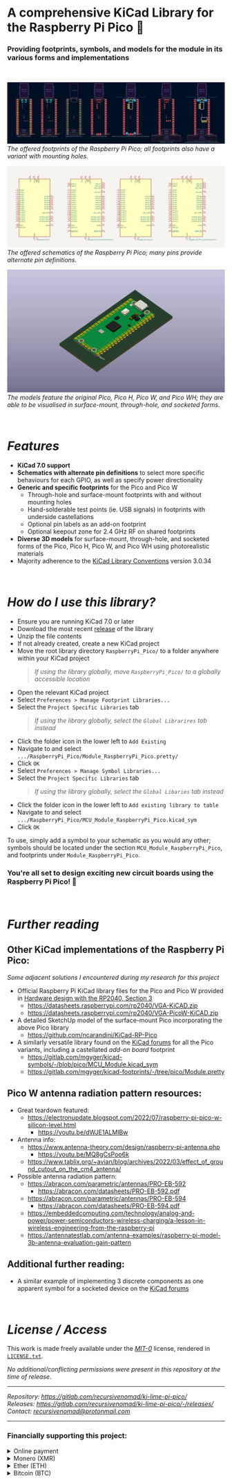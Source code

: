 **A comprehensive KiCad Library for the Raspberry Pi Pico** 🥧
==============================================================

### Providing footprints, symbols, and models for the module in its various forms and implementations

&nbsp;


![Image of all available Raspberry Pi Pico footprint variations](./_md-assets/images/footprints.png "Raspberry Pi Pico KiCad footprint variations")  
*The offered footprints of the Raspberry Pi Pico; all footprints also have a variant with mounting holes.*

![Image of all available Raspberry Pi Pico schematic variations](./_md-assets/images/schematics.png "Raspberry Pi Pico KiCad schematic variations")  
*The offered schematics of the Raspberry Pi Pico; many pins provide alternate pin definitions.*

![GIF of all available Raspberry Pi Pico 3D model variations](./_md-assets/images/models.gif "Raspberry Pi Pico 3D model variations")  
*The models feature the original Pico, Pico H, Pico W, and Pico WH; they are able to be visualised in surface-mount, through-hole, and socketed forms.*

&nbsp;



***Features***
==============

- **KiCad 7.0 support**
- **Schematics with alternate pin definitions** to select more specific behaviours for each GPIO, as well as specify power directionality
- **Generic and specific footprints** for the Pico and Pico W
  - Through-hole and surface-mount footprints with and without mounting holes
  - Hand-solderable test points (ie. USB signals) in footprints with underside castellations
  - Optional pin labels as an add-on footprint
  - Optional keepout zone for 2.4 GHz RF on shared footprints
- **Diverse 3D models** for surface-mount, through-hole, and socketed forms of the Pico, Pico H, Pico W, and Pico WH using photorealistic materials
- Majority adherence to the [KiCad Library Conventions][URL-KLC] version 3.0.34

&nbsp;



***How do I use this library?***
================================

- Ensure you are running KiCad 7.0 or later
- Download the most recent [release][URL-Releases] of the library
- Unzip the file contents
- If not already created, create a new KiCad project
- Move the root library directory `RaspberryPi_Pico/` to a folder anywhere within your KiCad project
  > *If using the library globally, move `RaspberryPi_Pico/` to a globally accessible location*
- Open the relevant KiCad project
- Select `Preferences > Manage Footprint Libraries...`
- Select the `Project Specific Libraries` tab
  > *If using the library globally, select the `Global Librarires` tab instead*
- Click the folder icon in the lower left to `Add Existing`
- Navigate to and select `.../RaspberryPi_Pico/Module_RaspberryPi_Pico.pretty/`
- Click `OK`
- Select `Preferences > Manage Symbol Libraries...`
- Select the `Project Specific Libraries` tab
  > *If using the library globally, select the `Global Libaries` tab instead*
- Click the folder icon in the lower left to `Add existing library to table`
- Navigate to and select `.../RaspberryPi_Pico/MCU_Module_RaspberryPi_Pico.kicad_sym`
- Click `OK`

To use, simply add a symbol to your schematic as you would any other; symbols should be located under the section `MCU_Module_RaspberryPi_Pico`, and footprints under `Module_RaspberryPi_Pico`.

### **You're all set to design exciting new circuit boards using the Raspberry Pi Pico! 🎉**

&nbsp;



***Further reading***
=====================

## Other KiCad implementations of the Raspberry Pi Pico:

*Some adjacent solutions I encountered during my research for this project*

- Official Raspberry Pi KiCad library files for the Pico and Pico W provided in [Hardware design with the RP2040, Section 3][URL-Official-Example]
    - <https://datasheets.raspberrypi.com/rp2040/VGA-KiCAD.zip>
    - <https://datasheets.raspberrypi.com/rp2040/VGA-PicoW-KiCAD.zip>
- A detailed SketchUp model of the surface-mount Pico incorporating the above Pico library
  - <https://github.com/ncarandini/KiCad-RP-Pico>
- A similarly versatile library found on the [KiCad forums][URL-KiCad-Forums-mgyger] for all the Pico variants, including a castellated *add-on board* footprint
  - <https://gitlab.com/mgyger/kicad-symbols/-/blob/pico/MCU_Module.kicad_sym>
  - <https://gitlab.com/mgyger/kicad-footprints/-/tree/pico/Module.pretty>

## Pico W antenna radiation pattern resources:

- Great teardown featured:
  - <https://electronupdate.blogspot.com/2022/07/raspberry-pi-pico-w-silicon-level.html>
    - <https://youtu.be/dWJE1ALMlBw>
- Antenna info:
  - <https://www.antenna-theory.com/design/raspberry-pi-antenna.php>
    - <https://youtu.be/MQ8gCsPoo6k>
  - <https://www.tablix.org/~avian/blog/archives/2022/03/effect_of_ground_cutout_on_the_cm4_antenna/>
- Possible antenna radiation pattern:
  - <https://abracon.com/parametric/antennas/PRO-EB-592>
    - <https://abracon.com/datasheets/PRO-EB-592.pdf>
  - <https://abracon.com/parametric/antennas/PRO-EB-594>
    - <https://abracon.com/datasheets/PRO-EB-594.pdf>
  - <https://embeddedcomputing.com/technology/analog-and-power/power-semiconductors-wireless-charging/a-lesson-in-wireless-engineering-from-the-raspberry-pi>
  - <https://antennatestlab.com/antenna-examples/raspberry-pi-model-3b-antenna-evaluation-gain-pattern>

## Additional further reading:

- A similar example of implementing 3 discrete components as one apparent symbol for a socketed device on the [KiCad forums][URL-KiCad-Forums-cdwilson]

&nbsp;



***License / Access***
======================

This work is made freely available under the [*MIT-0*][URL-MIT-0] license, rendered in [`LICENSE.txt`](./LICENSE.txt).

*No additional/conflicting permissions were present in this repository at the time of release.*

----------------------

*Repository: <https://gitlab.com/recursivenomad/ki-lime-pi-pico/>*  
*Releases: <https://gitlab.com/recursivenomad/ki-lime-pi-pico/-/releases/>*  
*Contact: <recursivenomad@protonmail.com>*

----------------------



### Financially supporting this project:



<details><summary> Online payment </summary>

  > &nbsp;  
  > The following online payments are processed through Stripe:
  >
  > [!["Liberapay" button with the Liberapay logo](./_md-assets/images/donation-icons/button-liberapay.png)][URL-Liberapay-Donate]
  > ~ *Gifts recurring unconditional donations and reduces fees (via Liberapay)*
  >
  > [!["Donate" button with a hand offering a heart](./_md-assets/images/donation-icons/button-donate.png)][URL-Donate]
  > ~ *Gifts an unconditional donation*
  >
  > [!["Sponsor" button with shaking hands](./_md-assets/images/donation-icons/button-sponsor.png)][URL-Sponsor]
  > ~ *Sends a donation specifically to support open-source development*
  >
  > [!["Pledge" button with shaking hands surrounded by rotating arrows](./_md-assets/images/donation-icons/button-pledge.png)][URL-Pledge]
  > ~ *Sets up a recurring donation to support open-source development*  
  > &nbsp;

</details>



<details><summary> Monero (XMR) </summary>

  > *Unconditional donations*  
  > [`monero:`][URL-Monero-Donate]![](./)`8Bhyeo232EVDiK7aRSzHGRC28RZ1H6FL55V6CVyCVtxdDRQXHk8btPU8Wr5G8K3AWgaK19JfYbshKfHWqc177jwtCtCSaz1`
  >
  > *Donations specifically to support open-source development*  
  > [`monero:`][URL-Monero-Sponsor]![](./)`84FR721bYUHGY2SHWWBe5hHSmJqp11dX32j6wM6h8oWL3UczEMqC2X58StfNG8JC3NKSWas1W17YL3qPCJSsPuVh2eMGctS`

</details>



<details><summary> Ether (ETH) </summary>

  > *Unconditional donations*  
  > [`ethereum:`][URL-Ether-Donate]![](./)`0xD1b824f2Ec3D609e816B04A301124129602A5238`
  >
  > *Donations specifically to support open-source development*  
  > [`ethereum:`][URL-Ether-Sponsor]![](./)`0x3DFbbc82329c74846fe2ce3bfE4BCB660A1968f2`

</details>



<details><summary> Bitcoin (BTC) </summary>

  > *Unconditional donations*  
  > [`bitcoin:`][URL-Bitcoin-Donate]![](./)`bc1qadq5kyuuc7etgu5ywlygnaepqhzgc2u7gxkze2`
  >
  > *Donations specifically to support open-source development*  
  > [`bitcoin:`][URL-Bitcoin-Sponsor]![](./)`bc1q2pffcm4xxkp59mz5y0ea52lw5gk408dfglsgns`

</details>



[URL-Liberapay-Donate]: <https://liberapay.com/recursivenomad/donate>
"Gift recurring unconditional donations with reduced fees
(Stripe via Liberapay)"

[URL-Donate]: <https://donate.stripe.com/dR6dSU1PueevgKY4gs>
"Gift an unconditional donation
(via Stripe)"

[URL-Sponsor]: <https://donate.stripe.com/4gw9CE9hW8UbeCQcN2>
"Send a donation to support open-source development
(via Stripe)"

[URL-Pledge]: <https://buy.stripe.com/dR64ikgKofizeCQeVe>
"Set up a recurring donation to support open-source development
(via Stripe)"

[URL-Monero-Donate]: <monero:8Bhyeo232EVDiK7aRSzHGRC28RZ1H6FL55V6CVyCVtxdDRQXHk8btPU8Wr5G8K3AWgaK19JfYbshKfHWqc177jwtCtCSaz1?recipient_name=recursivenomad&tx_description=Donation> "Donate with Monero"

[URL-Monero-Sponsor]: <monero:84FR721bYUHGY2SHWWBe5hHSmJqp11dX32j6wM6h8oWL3UczEMqC2X58StfNG8JC3NKSWas1W17YL3qPCJSsPuVh2eMGctS?recipient_name=recursivenomad&tx_description=Sponsoring%20open-source%20development> "Sponsor with Monero"

[URL-Ether-Donate]: <ethereum:0xD1b824f2Ec3D609e816B04A301124129602A5238> "Donate with Ether"

[URL-Ether-Sponsor]: <ethereum:0x3DFbbc82329c74846fe2ce3bfE4BCB660A1968f2> "Sponsor with Ether"

[URL-Bitcoin-Donate]: <bitcoin:bc1qadq5kyuuc7etgu5ywlygnaepqhzgc2u7gxkze2?label=recursivenomad&message=Donation> "Donate with Bitcoin"

[URL-Bitcoin-Sponsor]: <bitcoin:bc1q2pffcm4xxkp59mz5y0ea52lw5gk408dfglsgns?label=recursivenomad&message=Sponsoring%20open-source%20development> "Sponsor with Bitcoin"



[URL-MIT-0]: <https://opensource.org/license/mit-0/>

[URL-Releases]: <https://gitlab.com/recursivenomad/ki-lime-pi-pico/-/releases/>

[URL-KiCad-Forums-cdwilson]: <https://forum.kicad.info/t/21104>
[URL-KiCad-Forums-mgyger]: <https://forum.kicad.info/t/35844/12>
[URL-KLC]: <https://klc.kicad.org/>
[URL-Official-Example]: <https://datasheets.raspberrypi.com/rp2040/hardware-design-with-rp2040.pdf#page=15>
